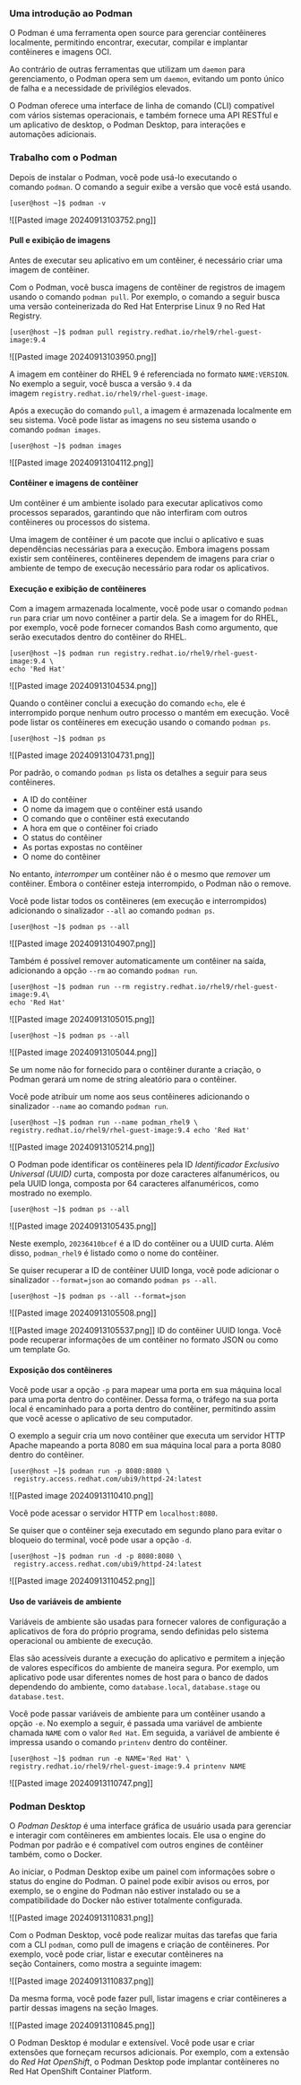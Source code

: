 ### Uma introdução ao Podman
O Podman é uma ferramenta open source para gerenciar contêineres localmente, permitindo encontrar, executar, compilar e implantar contêineres e imagens OCI.

Ao contrário de outras ferramentas que utilizam um ``daemon`` para gerenciamento, o Podman opera sem um ``daemon``, evitando um ponto único de falha e a necessidade de privilégios elevados.

O Podman oferece uma interface de linha de comando (CLI) compatível com vários sistemas operacionais, e também fornece uma API RESTful e um aplicativo de desktop, o Podman Desktop, para interações e automações adicionais.

### Trabalho com o Podman
Depois de instalar o Podman, você pode usá-lo executando o comando `podman`. O comando a seguir exibe a versão que você está usando.
```shell-session
[user@host ~]$ podman -v
```
![[Pasted image 20240913103752.png]]

#### Pull e exibição de imagens
Antes de executar seu aplicativo em um contêiner, é necessário criar uma imagem de contêiner.

Com o Podman, você busca imagens de contêiner de registros de imagem usando o comando `podman pull`. Por exemplo, o comando a seguir busca uma versão conteinerizada do Red Hat Enterprise Linux 9 no Red Hat Registry.

```shell-session
[user@host ~]$ podman pull registry.redhat.io/rhel9/rhel-guest-image:9.4
```
![[Pasted image 20240913103950.png]]

A imagem em contêiner do RHEL 9 é referenciada no formato `NAME:VERSION`. No exemplo a seguir, você busca a versão `9.4` da imagem `registry.redhat.io/rhel9/rhel-guest-image`.

Após a execução do comando `pull`, a imagem é armazenada localmente em seu sistema. Você pode listar as imagens no seu sistema usando o comando `podman images`.

```shell-session
[user@host ~]$ podman images
```
![[Pasted image 20240913104112.png]]

#### Contêiner e imagens de contêiner
Um contêiner é um ambiente isolado para executar aplicativos como processos separados, garantindo que não interfiram com outros contêineres ou processos do sistema.

Uma imagem de contêiner é um pacote que inclui o aplicativo e suas dependências necessárias para a execução. Embora imagens possam existir sem contêineres, contêineres dependem de imagens para criar o ambiente de tempo de execução necessário para rodar os aplicativos.

#### Execução e exibição de contêineres
Com a imagem armazenada localmente, você pode usar o comando `podman run` para criar um novo contêiner a partir dela. Se a imagem for do RHEL, por exemplo, você pode fornecer comandos Bash como argumento, que serão executados dentro do contêiner do RHEL.

```shell-session
[user@host ~]$ podman run registry.redhat.io/rhel9/rhel-guest-image:9.4 \
echo 'Red Hat'
```
![[Pasted image 20240913104534.png]]

Quando o contêiner conclui a execução do comando `echo`, ele é interrompido porque nenhum outro processo o mantém em execução. Você pode listar os contêineres em execução usando o comando `podman ps`.

```shell-session
[user@host ~]$ podman ps
```
![[Pasted image 20240913104731.png]]

Por padrão, o comando `podman ps` lista os detalhes a seguir para seus contêineres.

- A ID do contêiner
- O nome da imagem que o contêiner está usando
- O comando que o contêiner está executando
- A hora em que o contêiner foi criado
- O status do contêiner
- As portas expostas no contêiner
- O nome do contêiner

No entanto, _interromper_ um contêiner não é o mesmo que _remover_ um contêiner. Embora o contêiner esteja interrompido, o Podman não o remove.

Você pode listar todos os contêineres (em execução e interrompidos) adicionando o sinalizador `--all` ao comando `podman ps`.
```shell-session
[user@host ~]$ podman ps --all
```
![[Pasted image 20240913104907.png]]

Também é possível remover automaticamente um contêiner na saída, adicionando a opção `--rm` ao comando `podman run`.
```shell-session
[user@host ~]$ podman run --rm registry.redhat.io/rhel9/rhel-guest-image:9.4\
echo 'Red Hat'
```
![[Pasted image 20240913105015.png]]

```shell-session
[user@host ~]$ podman ps --all
```
![[Pasted image 20240913105044.png]]

Se um nome não for fornecido para o contêiner durante a criação, o Podman gerará um nome de string aleatório para o contêiner.

Você pode atribuir um nome aos seus contêineres adicionando o sinalizador `--name` ao comando `podman run`.
```shell-session
[user@host ~]$ podman run --name podman_rhel9 \
registry.redhat.io/rhel9/rhel-guest-image:9.4 echo 'Red Hat'
```
![[Pasted image 20240913105214.png]]

O Podman pode identificar os contêineres pela ID _Identificador Exclusivo Universal (UUID)_ curta, composta por doze caracteres alfanuméricos, ou pela UUID longa, composta por 64 caracteres alfanuméricos, como mostrado no exemplo.

```shell-session
[user@host ~]$ podman ps --all
```
![[Pasted image 20240913105435.png]]

Neste exemplo, `20236410bcef` é a ID do contêiner ou a UUID curta. Além disso, `podman_rhel9` é listado como o nome do contêiner.

Se quiser recuperar a ID de contêiner UUID longa, você pode adicionar o sinalizador `--format=json` ao comando `podman ps --all`.
```shell-session
[user@host ~]$ podman ps --all --format=json
```
![[Pasted image 20240913105508.png]]

![[Pasted image 20240913105537.png]] ID do contêiner UUID longa.
Você pode recuperar informações de um contêiner no formato JSON ou como um template Go.

#### Exposição dos contêineres
Você pode usar a opção `-p` para mapear uma porta em sua máquina local para uma porta dentro do contêiner. Dessa forma, o tráfego na sua porta local é encaminhado para a porta dentro do contêiner, permitindo assim que você acesse o aplicativo de seu computador.

O exemplo a seguir cria um novo contêiner que executa um servidor HTTP Apache mapeando a porta 8080 em sua máquina local para a porta 8080 dentro do contêiner.
```shell-session
[user@host ~]$ podman run -p 8080:8080 \
 registry.access.redhat.com/ubi9/httpd-24:latest
```
![[Pasted image 20240913110410.png]]

Você pode acessar o servidor HTTP em `localhost:8080`.

Se quiser que o contêiner seja executado em segundo plano para evitar o bloqueio do terminal, você pode usar a opção `-d`.
```shell-session
[user@host ~]$ podman run -d -p 8080:8080 \
 registry.access.redhat.com/ubi9/httpd-24:latest
```
![[Pasted image 20240913110452.png]]

#### Uso de variáveis de ambiente
Variáveis de ambiente são usadas para fornecer valores de configuração a aplicativos de fora do próprio programa, sendo definidas pelo sistema operacional ou ambiente de execução.

Elas são acessíveis durante a execução do aplicativo e permitem a injeção de valores específicos do ambiente de maneira segura. Por exemplo, um aplicativo pode usar diferentes nomes de host para o banco de dados dependendo do ambiente, como `database.local`, `database.stage` ou `database.test`.

Você pode passar variáveis de ambiente para um contêiner usando a opção `-e`. No exemplo a seguir, é passada uma variável de ambiente chamada `NAME` com o valor `Red Hat`. Em seguida, a variável de ambiente é impressa usando o comando `printenv` dentro do contêiner.

```shell-session
[user@host ~]$ podman run -e NAME='Red Hat' \
registry.redhat.io/rhel9/rhel-guest-image:9.4 printenv NAME
```
![[Pasted image 20240913110747.png]]

### Podman Desktop
O _Podman Desktop_ é uma interface gráfica de usuário usada para gerenciar e interagir com contêineres em ambientes locais. Ele usa o engine do Podman por padrão e é compatível com outros engines de contêiner também, como o Docker.

Ao iniciar, o Podman Desktop exibe um painel com informações sobre o status do engine do Podman. O painel pode exibir avisos ou erros, por exemplo, se o engine do Podman não estiver instalado ou se a compatibilidade do Docker não estiver totalmente configurada.

![[Pasted image 20240913110831.png]]

Com o Podman Desktop, você pode realizar muitas das tarefas que faria com a CLI `podman`, como pull de imagens e criação de contêineres. Por exemplo, você pode criar, listar e executar contêineres na seção Containers, como mostra a seguinte imagem:

![[Pasted image 20240913110837.png]]

Da mesma forma, você pode fazer pull, listar imagens e criar contêineres a partir dessas imagens na seção Images.

![[Pasted image 20240913110845.png]]

O Podman Desktop é modular e extensível. Você pode usar e criar extensões que forneçam recursos adicionais. Por exemplo, com a extensão do _Red Hat OpenShift_, o Podman Desktop pode implantar contêineres no Red Hat OpenShift Container Platform.

